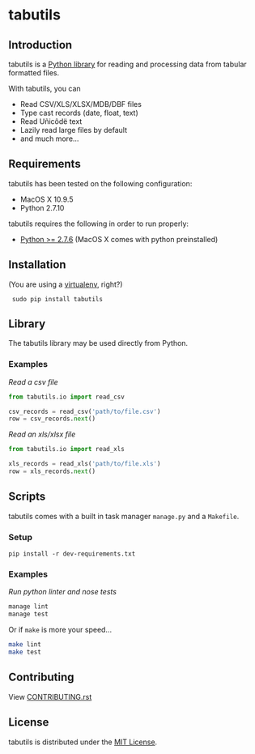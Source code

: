 # tabutils

## Introduction

tabutils is a [Python library](#library) for reading and processing data from tabular formatted files.

With tabutils, you can

- Read CSV/XLS/XLSX/MDB/DBF files
- Type cast records (date, float, text)
- Read Uñicôdë text
- Lazily read large files by default
- and much more...

## Requirements

tabutils has been tested on the following configuration:

- MacOS X 10.9.5
- Python 2.7.10

tabutils requires the following in order to run properly:

- [Python >= 2.7.6](http://www.python.org/download) (MacOS X comes with python preinstalled)

## Installation

(You are using a [virtualenv](http://www.virtualenv.org/en/latest/index.html), right?)

     sudo pip install tabutils

## Library

The tabutils library may be used directly from Python.

### Examples

*Read a csv file*

```python
from tabutils.io import read_csv

csv_records = read_csv('path/to/file.csv')
row = csv_records.next()
```

*Read an xls/xlsx file*

```python
from tabutils.io import read_xls

xls_records = read_xls('path/to/file.xls')
row = xls_records.next()
```

## Scripts

tabutils comes with a built in task manager `manage.py` and a `Makefile`.

### Setup

    pip install -r dev-requirements.txt

### Examples

*Run python linter and nose tests*

```bash
manage lint
manage test
```

Or if `make` is more your speed...

```bash
make lint
make test
```

## Contributing

View [CONTRIBUTING.rst](https://github.com/reubano/tabutils/blob/master/CONTRIBUTING.rst)

## License

tabutils is distributed under the [MIT License](http://opensource.org/licenses/MIT).
